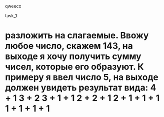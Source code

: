 qweeco

task_1

разложить на слагаемые.
Ввожу любое число, скажем 143, на выходе я хочу получить сумму чисел, которые его образуют.
К примеру я ввел число 5, на выходе должен увидеть результат вида:
4 + 1
3 + 2
3 + 1 + 1
2 + 2 + 1
2 + 1 + 1 + 1
1 + 1 + 1 + 1
======
